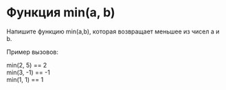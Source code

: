 # Функция min(a, b)                                                     <br/>

Напишите функцию min(a,b), которая возвращает меньшее из чисел a и b.   <br/>

Пример вызовов:                                                         <br/>

min(2, 5) == 2                                                          <br/>
min(3, -1) == -1                                                        <br/>
min(1, 1) == 1                                                          <br/>